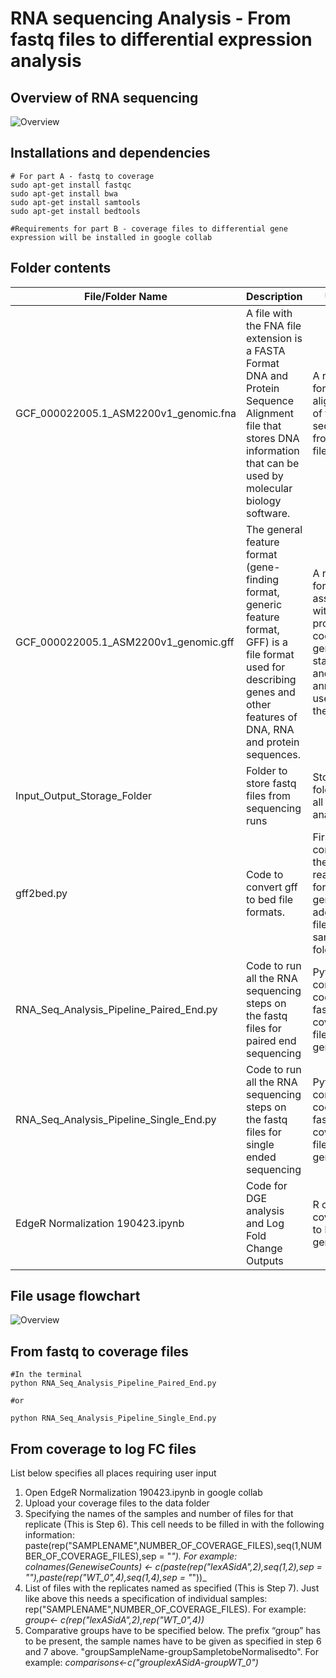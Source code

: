 # RNA sequencing Analysis -  From fastq files to differential expression analysis

## Overview of RNA sequencing
![Overview](https://github.com/NehaSontakk/RNA-sequencing-fastq-to-differential-gene-expression/blob/main/README_Addons/RNA_Sequencing.png)

## Installations and dependencies
```
# For part A - fastq to coverage
sudo apt-get install fastqc
sudo apt-get install bwa
sudo apt-get install samtools 
sudo apt-get install bedtools

#Requirements for part B - coverage files to differential gene expression will be installed in google collab
```
## Folder contents

| File/Folder Name                        | Description                                                                                                                                                                    | Usage                                                                                                                 | Source                      |
| --------------------------------------- | ------------------------------------------------------------------------------------------------------------------------------------------------------------------------------ | --------------------------------------------------------------------------------------------------------------------- | --------------------------- |
| GCF_000022005.1_ASM2200v1_genomic.fna   | A file with the FNA file extension is a FASTA Format DNA and Protein Sequence Alignment file that stores DNA information that can be used by molecular biology software.       | A reference for alignment of the sequences from fastq files                                                           | NCBI Database               |
| GCF_000022005.1_ASM2200v1_genomic.gff   | The general feature format (gene-finding format, generic feature format, GFF) is a file format used for describing genes and other features of DNA, RNA and protein sequences. | A reference for features associated with every protein coding gene - start/stops and annotations used on the fna file | NCBI Database               |
| Input_Output_Storage_Folder             | Folder to store fastq files from sequencing runs                                                                                                                               | Storage folder for all files in analysis                                                                              |                             |
| gff2bed.py                              | Code to convert gff to bed file formats.                                                                                                                                       | First step converts the gff to a readable format to generate 5 additional files in the same folder                    | Written by Nitish Malhotra. |
| RNA_Seq_Analysis_Pipeline_Paired_End.py | Code to run all the RNA sequencing steps on the fastq files for paired end sequencing                                                                                                                   | Python containing code for fastq to coverage file generation                                                                    | Written by Neha Sontakke.   |
| RNA_Seq_Analysis_Pipeline_Single_End.py | Code to run all the RNA sequencing steps on the fastq files for single ended sequencing                                                                                                                   | Python containing code for fastq to coverage file generation                                                                    | Written by Neha Sontakke.   |
|EdgeR Normalization 190423.ipynb | Code for DGE analysis and Log Fold Change Outputs | R  code for coverage to logFC generation  | Written by Neha Sontakke.   |

## File usage flowchart

![Overview](https://github.com/NehaSontakk/RNA-sequencing-fastq-to-differential-gene-expression/blob/main/README_Addons/Code_Running_Flowchart.png)

## From fastq to coverage files
```
#In the terminal
python RNA_Seq_Analysis_Pipeline_Paired_End.py

#or

python RNA_Seq_Analysis_Pipeline_Single_End.py
```
## From coverage to log FC files

List below specifies all places requiring user input
1. Open EdgeR Normalization 190423.ipynb in google collab
2. Upload your coverage files to the data folder
3. Specifying the names of the samples and number of files for that replicate (This is Step 6). This cell needs to be filled in with the following information: paste(rep("SAMPLENAME",NUMBER_OF_COVERAGE_FILES),seq(1,NUMBER_OF_COVERAGE_FILES),sep = "_"). _For example: colnames(GenewiseCounts) <- c(paste(rep("lexASidA",2),seq(1,2),sep = "_"),paste(rep("WT_0",4),seq(1,4),sep = "_"))_
4. List of files with the replicates named as specified (This is Step 7). Just like above this needs a specification of individual samples: rep("SAMPLENAME",NUMBER_OF_COVERAGE_FILES). For example: _group<- c(rep("lexASidA",2),rep("WT_0",4))_
5. Comparative groups have to be specified below. The prefix “group” has to be present, the sample names have to be given as specified in step 6 and 7 above. "groupSampleName-groupSampletobeNormalisedto". For example: _comparisons<-c("grouplexASidA-groupWT_0")_


